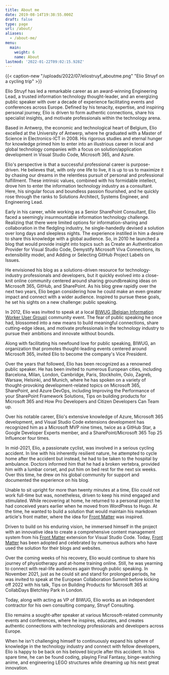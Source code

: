 ```yaml
---
title: About me
date: 2019-08-14T19:38:55.000Z
draft: false
type: page
url: /about/
aliases:
  - /about-me/
menu:
  main:
    weight: 6
    name: About
lastmod: '2022-01-22T09:02:15.928Z'
---
```


{{< caption-new "/uploads/2022/07/eliostruyf_aboutme.png" "Elio Struyf on a cycling trip" >}}

Elio Struyf has led a remarkable career as an award-winning Engineering Lead, a trusted information technology thought-leader, and an energizing public speaker with over a decade of experience facilitating events and conferences across Europe. Defined by his tenacity, expertise, and inspiring personal journey, Elio is driven to form authentic connections, share his specialist insights, and motivate professionals within the technology arena.

Based in Antwerp, the economic and technological heart of Belgium, Elio excelled at the University of Antwerp, where he graduated with a Master of Science in Electronics-ICT in 2008. His rigorous studies and eternal hunger for knowledge primed him to enter into an illustrious career in local and global technology companies with a focus on solution/application development in Visual Studio Code, Microsoft 365, and Azure.

Elio's perspective is that a successful professional career is purpose-driven. He believes that, with only one life to live, it is up to us to maximize it by chasing our dreams in the relentless pursuit of personal and professional fulfillment. These intrinsic values, combined with his formidable intellect, drove him to enter the information technology industry as a consultant. Here, his singular focus and boundless passion flourished, and he quickly rose through the ranks to Solutions Architect, Systems Engineer, and Engineering Lead.

Early in his career, while working as a Senior SharePoint Consultant, Elio faced a seemingly insurmountable information technology challenge. Realizing that there were limited options for information-sharing and collaboration in the fledgling industry, he single-handedly devised a solution over long days and sleepless nights. The experience instilled in him a desire to share this knowledge with a global audience. So, in 2010 he launched a blog that would provide insight into topics such as Create an Authentication Provider for Visual Studio Code, Demystify Microsoft Viva Connections, its extensibility model, and Adding or Selecting GitHub Project Labels on Issues.

He envisioned his blog as a solutions-driven resource for technology-industry professionals and developers, but it quickly evolved into a close-knit online community centered around sharing groundbreaking ideas on Microsoft 365, GitHub, and SharePoint. As his blog grew rapidly over the next two years, Elio began considering how he could make an even greater impact and connect with a wider audience. Inspired to pursue these goals, he set his sights on a new challenge: public speaking.

In 2012, Elio was invited to speak at a local [BIWUG (Belgian Information Worker User Group)](https://biwug.be) community event. The fear of public speaking he once had, blossomed into a new means to build meaningful connections, share cutting-edge ideas, and motivate professionals in the technology industry to pursue their ambitions and innovate without bounds.

Along with facilitating his newfound love for public speaking, BIWUG, an organization that promotes thought-leading events centered around Microsoft 365, invited Elio to become the company's Vice President.

Over the years that followed, Elio has been recognized as a renowned public speaker. He has been invited to numerous European cities, including Barcelona, Milan, London, Cambridge, Paris, Stockholm, Oslo, Zagreb, Warsaw, Helsinki, and Munich, where he has spoken on a variety of thought-provoking development-related topics on Microsoft 365, SharePoint, and Azure DevOps, including Improving the Performance of your SharePoint Framework Solutions, Tips on building products for Microsoft 365 and How Pro Developers and Citizen Developers Can Team up.

Over his notable career, Elio's extensive knowledge of Azure, Microsoft 365 development, and Visual Studio Code extensions development has recognized him as a Microsoft MVP nine times, twice as a GitHub Star, a Google Developer Experts member, and a SharePoint/Microsoft 365 Top 25 Influencer four times.

In mid-2021, Elio, a passionate cyclist, was involved in a serious cycling accident. In line with his inherently resilient nature, he attempted to cycle home after the accident but instead, he had to be taken to the hospital by ambulance. Doctors informed him that he had a broken vertebra, provided him with a lumbar corset, and put him on bed rest for the next six weeks. Over this time, he drew on his global community for support and documented the experience on his blog.

Unable to sit upright for more than twenty minutes at a time, Elio could not work full-time but was, nonetheless, driven to keep his mind engaged and stimulated. While recovering at home, he returned to a personal project he had conceived years earlier when he moved from WordPress to Hugo. At the time, he wanted to build a solution that would maintain his markdown article's front matter, where the idea for [Front Matter](https://frontmatter.codes) was inspired.

Driven to build on his enduring vision, he immersed himself in the project with an innovative idea to create a comprehensive content management system from his [Front Matter](https://frontmatter.codes) extension for Visual Studio Code. Today, [Front Matter](https://frontmatter.codes) has been adopted and celebrated by numerous authors who have used the solution for their blogs and websites.

Over the coming weeks of his recovery, Elio would continue to share his journey of physiotherapy and at-home training online. Still, he was yearning to connect with real-life audiences again through public speaking. In November 2021, just as he could sit and stand for prolonged periods, he was invited to speak at the European Collaboration Summit before kicking off 2022 with his talk, Tips on Building Products for Microsoft 365 at CollabDays Bletchley Park in London.

Today, along with acting as VP of BIWUG, Elio works as an independent contractor for his own consulting company, Struyf Consulting.

Elio remains a sought-after speaker at various Microsoft-related community events and conferences, where he inspires, educates, and creates authentic connections with technology professionals and developers across Europe.

When he isn't challenging himself to continuously expand his sphere of knowledge in the technology industry and connect with fellow developers, Elio is happy to be back on his beloved bicycle after this accident. In his spare time, he can be found coding, playing Final Fantasy, binge-watching anime, and engineering LEGO structures while dreaming up his next great innovation.

